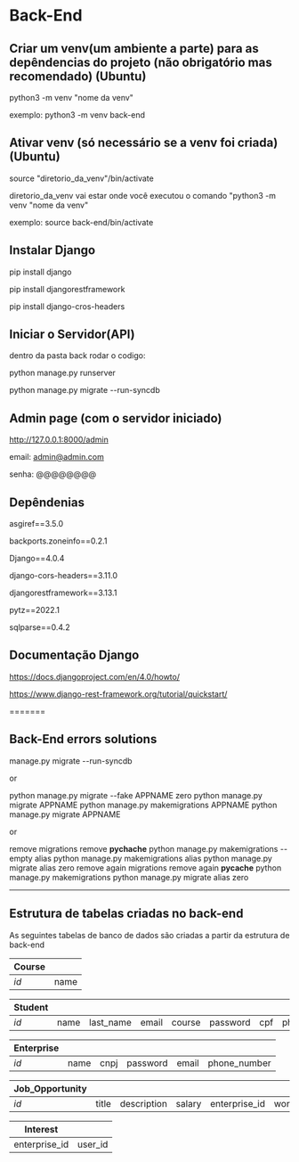 # Back-End

## Criar um venv(um ambiente a parte) para as depêndencias do projeto (não obrigatório mas recomendado) (Ubuntu)

python3 -m venv "nome da venv"

exemplo:
python3 -m venv back-end

## Ativar venv (só necessário se a venv foi criada)(Ubuntu)

source "diretorio_da_venv"/bin/activate

diretorio_da_venv vai estar onde você executou o comando "python3 -m venv "nome da venv"

exemplo:
source back-end/bin/activate

## Instalar Django
pip install django

pip install djangorestframework

pip install django-cros-headers

## Iniciar o Servidor(API)
dentro da pasta back rodar o codigo:

python manage.py runserver

python manage.py migrate --run-syncdb

## Admin page (com o servidor iniciado)
http://127.0.0.1:8000/admin

email: admin@admin.com

senha: @@@@@@@@

## Depêndenias
asgiref==3.5.0

backports.zoneinfo==0.2.1

Django==4.0.4

django-cors-headers==3.11.0

djangorestframework==3.13.1

pytz==2022.1

sqlparse==0.4.2

## Documentação Django

https://docs.djangoproject.com/en/4.0/howto/

https://www.django-rest-framework.org/tutorial/quickstart/


=======


## Back-End errors solutions

manage.py migrate --run-syncdb

or 

python manage.py migrate --fake APPNAME zero
python manage.py migrate APPNAME
python manage.py makemigrations APPNAME
python manage.py migrate APPNAME

or

remove migrations
remove __pychache__
python manage.py makemigrations --empty alias
python manage.py makemigrations alias
python manage.py migrate alias zero
remove again migrations
remove again __pycache__
python manage.py makemigrations
python manage.py migrate alias zero

___

## Estrutura de tabelas criadas no back-end

As seguintes tabelas de banco de dados são criadas a partir da estrutura de back-end

| Course |        |
|--------|--------|
| *id* | name |

| Student | | | | | | | | 
| --- | --- | --- | --- | --- | --- | --- | --- | 
| *id* | name | last_name | email | course | password | cpf | phone_number |

| Enterprise | | | | | |
| --- | --- | --- | --- | --- | --- | 
| *id* | name | cnpj | password | email | phone_number |

| Job_Opportunity | | | | | |
| --- | --- | --- | --- | --- | --- | 
| *id* | title | description | salary | enterprise_id | workload |

| Interest |        |
| --- | --- |
| enterprise_id | user_id |
